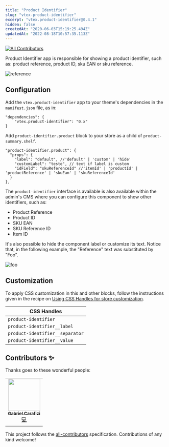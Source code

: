 ```yaml
---
title: "Product Identifier"
slug: "vtex-product-identifier"
excerpt: "vtex.product-identifier@0.4.1"
hidden: false
createdAt: "2020-06-03T15:19:25.494Z"
updatedAt: "2022-08-18T10:57:35.113Z"
---
```

<!-- ALL-CONTRIBUTORS-BADGE:START - Do not remove or modify this section -->
[![All Contributors](https://img.shields.io/badge/all_contributors-1-orange.svg?style=flat-square)](#contributors-)
<!-- ALL-CONTRIBUTORS-BADGE:END -->

Product Identifier app is responsible for showing a product identifier, such as: product reference, product ID, sku EAN or sku reference.

![reference](https://user-images.githubusercontent.com/60782333/90151384-0abbd380-dd5d-11ea-9022-69ba4685e1d0.png)

## Configuration

Add the `vtex.product-identifier` app to your theme's dependencies in the `manifest.json` file, as in:

```
"dependencies": {
    "vtex.product-identifier": "0.x"
}
```

Add `product-identifier.product` block to your store as a child of `product-summary.shelf`.

```
"product-identifier.product": {
  "props": {
    "label": "default", //'default' | 'custom' | 'hide'
    "customLabel": "teste", // text if label is custom
    "idField": "skuReferenceId" //'itemId' | 'productId' | 'productReference' | 'skuEan' | 'skuReferenceId'
  }
},
```

The `product-identifier` interface is available is also available within the admin's CMS where you can configure this component to show other identifiers, such as:

- Product Reference
- Product ID
- SKU EAN
- SKU Reference ID
- Item ID

It's also possible to hide the component label or customize its text. Notice that, in the following example, the "Reference" text was substituted by "Foo".

![foo](https://user-images.githubusercontent.com/60782333/90145130-004a0b80-dd56-11ea-9cbd-5ee621da4d69.png)

## Customization

To apply CSS customization in this and other blocks, follow the instructions given in the recipe on [Using  CSS  Handles for store customization](https://vtex.io/docs/recipes/style/using-css-handles-for-store-customization).

| CSS Handles |
| ----------- |
| `product-identifier`           | 
| `product-identifier__label`    | 
| `product-identifier__separator`| 
| `product-identifier__value`    | 

## Contributors ✨

Thanks goes to these wonderful people:

<!-- ALL-CONTRIBUTORS-LIST:START - Do not remove or modify this section -->
<!-- prettier-ignore-start -->
<!-- markdownlint-disable -->
<table>
  <tr>
    <td align="center"><a href="http://carafizi.com/"><img src="https://avatars3.githubusercontent.com/u/51974587?v=4" width="100px;" alt=""/><br /><sub><b>Gabriel Carafizi</b></sub></a><br /><a href="https://github.com/vtex-apps/product-identifier/commits?author=carafizi1" title="Code">💻</a></td>
  </tr>
</table>

<!-- markdownlint-enable -->
<!-- prettier-ignore-end -->
<!-- ALL-CONTRIBUTORS-LIST:END -->

This project follows the [all-contributors](https://github.com/all-contributors/all-contributors) specification. Contributions of any kind welcome!